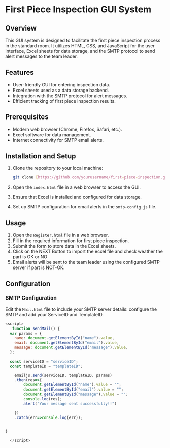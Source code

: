 # First Piece Inspection GUI System

## Overview

This GUI system is designed to facilitate the first piece inspection process in the standard room. It utilizes HTML, CSS, and JavaScript for the user interface, Excel sheets for data storage, and the SMTP protocol to send alert messages to the team leader.

## Features

- User-friendly GUI for entering inspection data.
- Excel sheets used as a data storage backend.
- Integration with the SMTP protocol for alert messages.
- Efficient tracking of first piece inspection results.

## Prerequisites

- Modern web browser (Chrome, Firefox, Safari, etc.).
- Excel software for data management.
- Internet connectivity for SMTP email alerts.

## Installation and Setup

1. Clone the repository to your local machine:

    ```bash
    git clone [https://github.com/yourusername/first-piece-inspection.git](https://github.com/AbhinandanGH/GUI-system-to-give-feedback-to-the-first-inspection-in-the-standard-room.git)
    ```

2. Open the `index.html` file in a web browser to access the GUI.

3. Ensure that Excel is installed and configured for data storage.

4. Set up SMTP configuration for email alerts in the `smtp-config.js` file.

## Usage

1. Open the `Register.html` file in a web browser.
2. Fill in the required information for first piece inspection.
3. Submit the form to store data in the Excel sheets.
4. Click on the NEXT Button to import the ecxel file and check weather the part is OK or NO
5. Email alerts will be sent to the team leader using the configured SMTP server if part is NOT-OK.

## Configuration

### SMTP Configuration

Edit the `Mail.html` file to include your SMTP server details:
configure the SMTP and add your ServiceID and TemplateID.

```javascript
<script>
   function sendMail() {
  var params = {
    name: document.getElementById("name").value,
    email: document.getElementById("email").value,
    message: document.getElementById("message").value,
  };

  const serviceID = "serviceID";
  const templateID = "templateID";

    emailjs.send(serviceID, templateID, params)
    .then(res=>{
        document.getElementById("name").value = "";
        document.getElementById("email").value = "";
        document.getElementById("message").value = "";
        console.log(res);
        alert("Your message sent successfully!!")

    })
    .catch(err=>console.log(err));

    
}

  </script>

